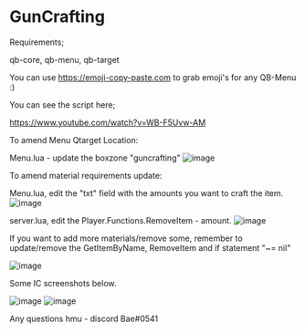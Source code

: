 # GunCrafting

Requirements;

qb-core,
qb-menu,
qb-target


You can use https://emoji-copy-paste.com to grab emoji's for any QB-Menu :)

You can see the script here;

https://www.youtube.com/watch?v=WB-F5Uvw-AM 

To amend Menu Qtarget Location:

Menu.lua - update the boxzone "guncrafting"
![image](https://user-images.githubusercontent.com/47786223/185801988-c718e9b1-c7c9-442f-a731-164fa861987f.png)

To amend material requirements update:

Menu.lua, edit the "txt" field with the amounts you want to craft the item.
![image](https://user-images.githubusercontent.com/47786223/185801763-ec3bc276-07f2-43fe-90cf-1cc870b7842c.png)

server.lua, edit the Player.Functions.RemoveItem - amount.
![image](https://user-images.githubusercontent.com/47786223/185801821-13de5e84-fd24-4084-988b-af66bc24f0c3.png)

If you want to add more materials/remove some, remember to update/remove the GetItemByName, RemoveItem and if statement "~= nil"

![image](https://user-images.githubusercontent.com/47786223/185801903-d42388f4-4db8-45a2-b1ee-96c855030338.png)

Some IC screenshots below.

![image](https://user-images.githubusercontent.com/47786223/185801664-abd46307-835b-46ec-9fa8-11a2c548e27d.png)
![image](https://user-images.githubusercontent.com/47786223/185801682-d0a94fbb-7a51-4475-b72b-97721b7049e6.png)

Any questions hmu - discord Bae#0541

